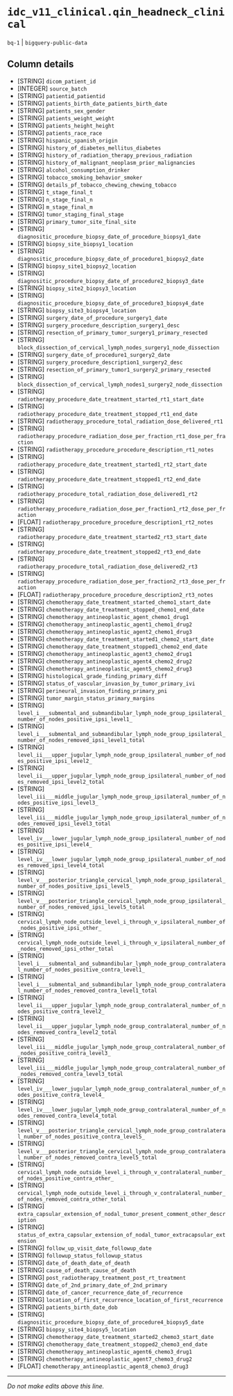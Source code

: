 # `idc_v11_clinical.qin_headneck_clinical`
`bq-1` | `bigquery-public-data`

## Column details
* [STRING]    `dicom_patient_id`
* [INTEGER]   `source_batch`
* [STRING]    `patientid_patientid`
* [STRING]    `patients_birth_date_patients_birth_date`
* [STRING]    `patients_sex_gender`
* [STRING]    `patients_weight_weight`
* [STRING]    `patients_height_height`
* [STRING]    `patients_race_race`
* [STRING]    `hispanic_spanish_origin`
* [STRING]    `history_of_diabetes_mellitus_diabetes`
* [STRING]    `history_of_radiation_therapy_previous_radiation`
* [STRING]    `history_of_malignant_neoplasm_prior_malignancies`
* [STRING]    `alcohol_consumption_drinker`
* [STRING]    `tobacco_smoking_behavior_smoker`
* [STRING]    `details_pf_tobacco_chewing_chewing_tobacco`
* [STRING]    `t_stage_final_t`
* [STRING]    `n_stage_final_n`
* [STRING]    `m_stage_final_m`
* [STRING]    `tumor_staging_final_stage`
* [STRING]    `primary_tumor_site_final_site`
* [STRING]    `diagnositic_procedure_biopsy_date_of_procedure_biopsy1_date`
* [STRING]    `biopsy_site_biopsy1_location`
* [STRING]    `diagnositic_procedure_biopsy_date_of_procedure1_biopsy2_date`
* [STRING]    `biopsy_site1_biopsy2_location`
* [STRING]    `diagnositic_procedure_biopsy_date_of_procedure2_biopsy3_date`
* [STRING]    `biopsy_site2_biopsy3_location`
* [STRING]    `diagnositic_procedure_biopsy_date_of_procedure3_biopsy4_date`
* [STRING]    `biopsy_site3_biopsy4_location`
* [STRING]    `surgery_date_of_procedure_surgery1_date`
* [STRING]    `surgery_procedure_description_surgery1_desc`
* [STRING]    `resection_of_primary_tumor_surgery1_primary_resected`
* [STRING]    `block_dissection_of_cervical_lymph_nodes_surgery1_node_dissection`
* [STRING]    `surgery_date_of_procedure1_surgery2_date`
* [STRING]    `surgery_procedure_description1_surgery2_desc`
* [STRING]    `resection_of_primary_tumor1_surgery2_primary_resected`
* [STRING]    `block_dissection_of_cervical_lymph_nodes1_surgery2_node_dissection`
* [STRING]    `radiotherapy_procedure_date_treatment_started_rt1_start_date`
* [STRING]    `radiotherapy_procedure_date_treatment_stopped_rt1_end_date`
* [STRING]    `radiotherapy_procedure_total_radiation_dose_delivered_rt1`
* [STRING]    `radiotherapy_procedure_radiation_dose_per_fraction_rt1_dose_per_fraction`
* [STRING]    `radiotherapy_procedure_procedure_description_rt1_notes`
* [STRING]    `radiotherapy_procedure_date_treatment_started1_rt2_start_date`
* [STRING]    `radiotherapy_procedure_date_treatment_stopped1_rt2_end_date`
* [STRING]    `radiotherapy_procedure_total_radiation_dose_delivered1_rt2`
* [STRING]    `radiotherapy_procedure_radiation_dose_per_fraction1_rt2_dose_per_fraction`
* [FLOAT]     `radiotherapy_procedure_procedure_description1_rt2_notes`
* [STRING]    `radiotherapy_procedure_date_treatment_started2_rt3_start_date`
* [STRING]    `radiotherapy_procedure_date_treatment_stopped2_rt3_end_date`
* [STRING]    `radiotherapy_procedure_total_radiation_dose_delivered2_rt3`
* [STRING]    `radiotherapy_procedure_radiation_dose_per_fraction2_rt3_dose_per_fraction`
* [FLOAT]     `radiotherapy_procedure_procedure_description2_rt3_notes`
* [STRING]    `chemotherapy_date_treatment_started_chemo1_start_date`
* [STRING]    `chemotherapy_date_treatment_stopped_chemo1_end_date`
* [STRING]    `chemotherapy_antineoplastic_agent_chemo1_drug1`
* [STRING]    `chemotherapy_antineoplastic_agent1_chemo1_drug2`
* [STRING]    `chemotherapy_antineoplastic_agent2_chemo1_drug3`
* [STRING]    `chemotherapy_date_treatment_started1_chemo2_start_date`
* [STRING]    `chemotherapy_date_treatment_stopped1_chemo2_end_date`
* [STRING]    `chemotherapy_antineoplastic_agent3_chemo2_drug1`
* [STRING]    `chemotherapy_antineoplastic_agent4_chemo2_drug2`
* [STRING]    `chemotherapy_antineoplastic_agent5_chemo2_drug3`
* [STRING]    `histological_grade_finding_primary_diff`
* [STRING]    `status_of_vascular_invasion_by_tumor_primary_ivi`
* [STRING]    `perineural_invasion_finding_primary_pni`
* [STRING]    `tumor_margin_status_primary_margins`
* [STRING]    `level_i___submental_and_submandibular_lymph_node_group_ipsilateral_number_of_nodes_positive_ipsi_level1_`
* [STRING]    `level_i___submental_and_submandibular_lymph_node_group_ipsilateral_number_of_nodes_removed_ipsi_level1_total`
* [STRING]    `level_ii___upper_jugular_lymph_node_group_ipsilateral_number_of_nodes_positive_ipsi_level2_`
* [STRING]    `level_ii___upper_jugular_lymph_node_group_ipsilateral_number_of_nodes_removed_ipsi_level2_total`
* [STRING]    `level_iii___middle_jugular_lymph_node_group_ipsilateral_number_of_nodes_positive_ipsi_level3_`
* [STRING]    `level_iii___middle_jugular_lymph_node_group_ipsilateral_number_of_nodes_removed_ipsi_level3_total`
* [STRING]    `level_iv___lower_jugular_lymph_node_group_ipsilateral_number_of_nodes_positive_ipsi_level4_`
* [STRING]    `level_iv___lower_jugular_lymph_node_group_ipsilateral_number_of_nodes_removed_ipsi_level4_total`
* [STRING]    `level_v___posterior_triangle_cervical_lymph_node_group_ipsilateral_number_of_nodes_positive_ipsi_level5_`
* [STRING]    `level_v___posterior_triangle_cervical_lymph_node_group_ipsilateral_number_of_nodes_removed_ipsi_level5_total`
* [STRING]    `cervical_lymph_node_outside_level_i_through_v_ipsilateral_number_of_nodes_positive_ipsi_other_`
* [STRING]    `cervical_lymph_node_outside_level_i_through_v_ipsilateral_number_of_nodes_removed_ipsi_other_total`
* [STRING]    `level_i___submental_and_submandibular_lymph_node_group_contralateral_number_of_nodes_positive_contra_level1_`
* [STRING]    `level_i___submental_and_submandibular_lymph_node_group_contralateral_number_of_nodes_removed_contra_level1_total`
* [STRING]    `level_ii___upper_jugular_lymph_node_group_contralateral_number_of_nodes_positive_contra_level2_`
* [STRING]    `level_ii___upper_jugular_lymph_node_group_contralateral_number_of_nodes_removed_contra_level2_total`
* [STRING]    `level_iii___middle_jugular_lymph_node_group_contralateral_number_of_nodes_positive_contra_level3_`
* [STRING]    `level_iii___middle_jugular_lymph_node_group_contralateral_number_of_nodes_removed_contra_level3_total`
* [STRING]    `level_iv___lower_jugular_lymph_node_group_contralateral_number_of_nodes_positive_contra_level4_`
* [STRING]    `level_iv___lower_jugular_lymph_node_group_contralateral_number_of_nodes_removed_contra_level4_total`
* [STRING]    `level_v___posterior_triangle_cervical_lymph_node_group_contralateral_number_of_nodes_positive_contra_level5_`
* [STRING]    `level_v___posterior_triangle_cervical_lymph_node_group_contralateral_number_of_nodes_removed_contra_level5_total`
* [STRING]    `cervical_lymph_node_outside_level_i_through_v_contralateral_number_of_nodes_positive_contra_other_`
* [STRING]    `cervical_lymph_node_outside_level_i_through_v_contralateral_number_of_nodes_removed_contra_other_total`
* [STRING]    `extra_capsular_extension_of_nodal_tumor_present_comment_other_description`
* [STRING]    `status_of_extra_capsular_extension_of_nodal_tumor_extracapsular_extension`
* [STRING]    `follow_up_visit_date_followup_date`
* [STRING]    `followup_status_followup_status`
* [STRING]    `date_of_death_date_of_death`
* [STRING]    `cause_of_death_cause_of_death`
* [STRING]    `post_radiotherapy_treatment_post_rt_treatment`
* [STRING]    `date_of_2nd_primary_date_of_2nd_primary`
* [STRING]    `date_of_cancer_recurrence_date_of_recurrence`
* [STRING]    `location_of_first_recurrence_location_of_first_recurrence`
* [STRING]    `patients_birth_date_dob`
* [STRING]    `diagnositic_procedure_biopsy_date_of_procedure4_biopsy5_date`
* [STRING]    `biopsy_site4_biopsy5_location`
* [STRING]    `chemotherapy_date_treatment_started2_chemo3_start_date`
* [STRING]    `chemotherapy_date_treatment_stopped2_chemo3_end_date`
* [STRING]    `chemotherapy_antineoplastic_agent6_chemo3_drug1`
* [STRING]    `chemotherapy_antineoplastic_agent7_chemo3_drug2`
* [FLOAT]     `chemotherapy_antineoplastic_agent8_chemo3_drug3`

-------------------------------------------------------------------------------
*Do not make edits above this line.*
